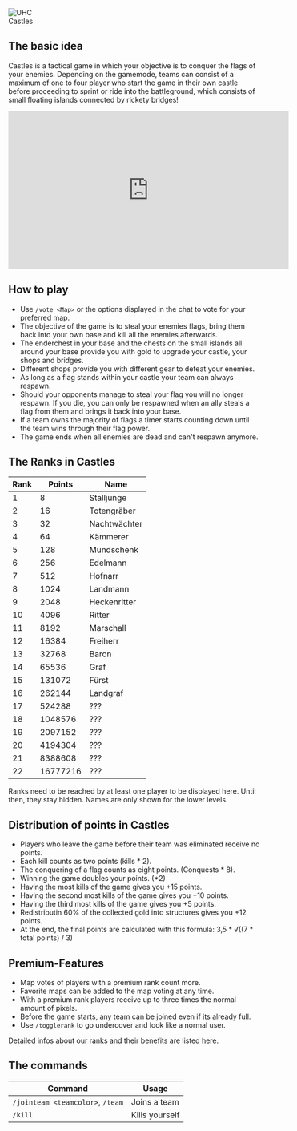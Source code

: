<div class="banner-wrapper">
    <img alt="UHC" src="../img/Castles.png">
    <div class="banner-text">Castles</div>
</div>

## The basic idea
Castles is a tactical game in which your objective is to conquer the flags of your enemies. Depending on the gamemode, teams can consist of a maximum of one to four player who start the game in their own castle before proceeding to sprint or ride into the battleground, which consists of small floating islands connected by rickety bridges!

<iframe width="560" height="315" src="https://www.youtube.com/embed/E_K3jQGAHbo?si=gIK2FH72TpIT2Zx6" frameborder="0" allowfullscreen></iframe>

<p></p>

## How to play
- Use `/vote <Map>` or the options displayed in the chat to vote for your preferred map. 
- The objective of the game is to steal your enemies flags, bring them back into your own base and kill all the enemies afterwards.
- The enderchest in your base and the chests on the small islands all around your base provide you with gold to upgrade your castle, your shops and bridges.
- Different shops provide you with different gear to defeat your enemies.
- As long as a flag stands within your castle your team can always respawn. 
- Should your opponents manage to steal your flag you will no longer respawn. If you die, you can only be respawned when an ally steals a flag from them and brings it back into your base.
- If a team owns the majority of flags a timer starts counting down until the team wins through their flag power. 
- The game ends when all enemies are dead and can't respawn anymore.

## The Ranks in Castles

| Rank | Points | Name |
| ------ | ------ | ------ |
| 1 | 8 | Stalljunge |
| 2 | 16 | Totengräber |
| 3 | 32 | Nachtwächter |
| 4 | 64 | Kämmerer |
| 5 | 128 | Mundschenk |
| 6 | 256 | Edelmann |
| 7 | 512 | Hofnarr |
| 8 | 1024 | Landmann |
| 9 | 2048 | Heckenritter |
| 10 | 4096 | Ritter |
| 11 | 8192 | Marschall |
| 12 | 16384 | Freiherr |
| 13 | 32768 | Baron |
| 14 | 65536 | Graf |
| 15 | 131072 | Fürst |
| 16 | 262144 | Landgraf |
| 17 | 524288 | ??? |
| 18 | 1048576 | ??? |
| 19 | 2097152 | ??? |
| 20 | 4194304 | ??? |
| 21 | 8388608 | ??? |
| 22 | 16777216 | ??? |

Ranks need to be reached by at least one player to be displayed here. Until then, they stay hidden. Names are only shown for the lower levels.

## Distribution of points in Castles
- Players who leave the game before their team was eliminated receive no points.
- Each kill counts as two points (kills * 2).
- The conquering of a flag counts as eight points. (Conquests * 8).
- Winning the game doubles your points. (*2)
- Having the most kills of the game gives you +15 points.
- Having the second most kills of the game gives you +10 points.
- Having the third most kills of the game gives you +5 points.
- Redistributin 60% of the collected gold into structures gives you +12 points.
- At the end, the final points are calculated with this formula: 3,5 * &radic;((7 * total points) / 3)

## Premium-Features
- Map votes of players with a premium rank count more.
- Favorite maps can be added to the map voting at any time.
- With a premium rank players receive up to three times the normal amount of pixels.
- Before the game starts, any team can be joined even if its already full.
- Use `/togglerank` to go undercover and look like a normal user.

Detailed infos about our ranks and their benefits are listed [here](/ranks/premium/).

## The commands
| Command | Usage |
| ------ | -------- |
| `/jointeam <teamcolor>`, `/team` | Joins a team |
| `/kill`                         | Kills yourself |
